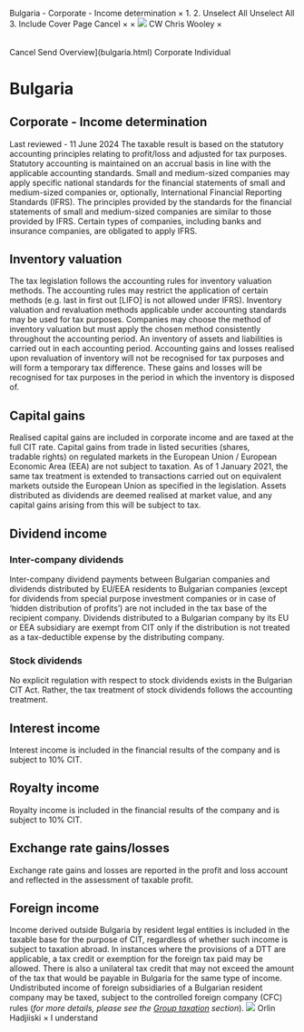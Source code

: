 Bulgaria - Corporate - Income determination
×
1.
2.
Unselect All
Unselect All
3.
Include Cover Page
Cancel
×
×
![](-/media/world-wide-tax-summaries/attachments/global---chris-wooley.ashx%3Frev=ac5e5f3223b34096b1afc2a6009c7320&revision=ac5e5f32-23b3-4096-b1af-c2a6009c7320&hash=859B7ADC84DC2CBEC9760E9E6EE7DE6D0A8BFCDF)
CW
Chris Wooley
×
######
Cancel
Send
Overview](bulgaria.html)
Corporate
Individual
# Bulgaria
## Corporate - Income determination
Last reviewed - 11 June 2024
The taxable result is based on the statutory accounting principles relating to profit/loss and adjusted for tax purposes. Statutory accounting is maintained on an accrual basis in line with the applicable accounting standards.
Small and medium-sized companies may apply specific national standards for the financial statements of small and medium-sized companies or, optionally, International Financial Reporting Standards (IFRS). The principles provided by the standards for the financial statements of small and medium-sized companies are similar to those provided by IFRS. Certain types of companies, including banks and insurance companies, are obligated to apply IFRS.
## Inventory valuation
The tax legislation follows the accounting rules for inventory valuation methods. The accounting rules may restrict the application of certain methods (e.g. last in first out [LIFO] is not allowed under IFRS).
Inventory valuation and revaluation methods applicable under accounting standards may be used for tax purposes. Companies may choose the method of inventory valuation but must apply the chosen method consistently throughout the accounting period. An inventory of assets and liabilities is carried out in each accounting period. Accounting gains and losses realised upon revaluation of inventory will not be recognised for tax purposes and will form a temporary tax difference. These gains and losses will be recognised for tax purposes in the period in which the inventory is disposed of.
## Capital gains
Realised capital gains are included in corporate income and are taxed at the full CIT rate.
Capital gains from trade in listed securities (shares, tradable rights) on regulated markets in the European Union / European Economic Area (EEA) are not subject to taxation. As of 1 January 2021, the same tax treatment is extended to transactions carried out on equivalent markets outside the European Union as specified in the legislation.
Assets distributed as dividends are deemed realised at market value, and any capital gains arising from this will be subject to tax.
## Dividend income
### Inter-company dividends
Inter-company dividend payments between Bulgarian companies and dividends distributed by EU/EEA residents to Bulgarian companies (except for dividends from special purpose investment companies or in case of ‘hidden distribution of profits’) are not included in the tax base of the recipient company.
Dividends distributed to a Bulgarian company by its EU or EEA subsidiary are exempt from CIT only if the distribution is not treated as a tax-deductible expense by the distributing company.
### Stock dividends
No explicit regulation with respect to stock dividends exists in the Bulgarian CIT Act. Rather, the tax treatment of stock dividends follows the accounting treatment.
## Interest income
Interest income is included in the financial results of the company and is subject to 10% CIT.
## Royalty income
Royalty income is included in the financial results of the company and is subject to 10% CIT.
## Exchange rate gains/losses
Exchange rate gains and losses are reported in the profit and loss account and reflected in the assessment of taxable profit.
## Foreign income
Income derived outside Bulgaria by resident legal entities is included in the taxable base for the purpose of CIT, regardless of whether such income is subject to taxation abroad.
In instances where the provisions of a DTT are applicable, a tax credit or exemption for the foreign tax paid may be allowed. There is also a unilateral tax credit that may not exceed the amount of the tax that would be payable in Bulgaria for the same type of income.
Undistributed income of foreign subsidiaries of a Bulgarian resident company may be taxed, subject to the controlled foreign company (CFC) rules (*for more details, please see the [Group taxation](bulgaria/corporate/group-taxation.html) section*).
![](-/media/world-wide-tax-summaries/attachments/bulgaria---orlin_hadjiiski.ashx%3Frev=199a8a17860c40349a5e20b32663b96d&revision=199a8a17-860c-4034-9a5e-20b32663b96d&hash=E18A5580D7214AFA014DE48DDD78B977192C53A5)
Orlin Hadjiiski
×
I understand